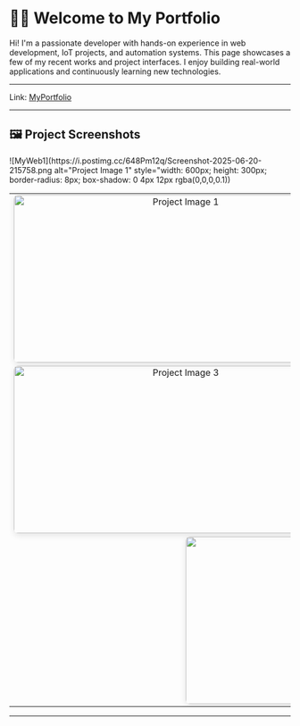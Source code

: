 
<html lang="en">
<head>
  <meta charset="UTF-8">
 
</head>
<body>

  <h1>👨‍💻 Welcome to My Portfolio</h1>

  <p>
    Hi! I'm a passionate developer with hands-on experience in web development, IoT projects, and automation systems.
    This page showcases a few of my recent works and project interfaces. I enjoy building real-world applications and continuously learning new technologies.
  </p>
  <hr>

  <p>
    <span>Link:</span>
    <span><a href="https://adityamahekar.github.io/MyWeb/">MyPortfolio</a></span>
  </p>
  <hr>

  <h2>🖼️ Project Screenshots</h2>
![MyWeb1](https://i.postimg.cc/648Pm12q/Screenshot-2025-06-20-215758.png alt="Project Image 1" style="width: 600px; height: 300px; border-radius: 8px; box-shadow: 0 4px 12px rgba(0,0,0,0.1))

  <table style="width: 100%; border-spacing: 20px;">
    <tr>
      <td style="width: 50%; text-align: center;">
        <img src="https://i.postimg.cc/648Pm12q/Screenshot-2025-06-20-215758.png" alt="Project Image 1" style="width: 600px; height: 300px; border-radius: 8px; box-shadow: 0 4px 12px rgba(0,0,0,0.1);">
      </td>
      <td style="width: 50%; text-align: center;">
        <img src="https://i.postimg.cc/0rjhjrWv/Screenshot-2025-06-20-215811.png" alt="Project Image 2" style="width: 600px; height: 300px; border-radius: 8px; box-shadow: 0 4px 12px rgba(0,0,0,0.1);">
      </td>
    </tr>
    <tr>
      <td style="width: 50%; text-align: center;">
        <img src="https://i.postimg.cc/dDfpyvpy/Screenshot-2025-06-20-215846.png" alt="Project Image 3" style="width: 600px; height: 300px; border-radius: 8px; box-shadow: 0 4px 12px rgba(0,0,0,0.1);">
      </td>
      <td style="width: 50%; text-align: center;">
        <img src="https://i.postimg.cc/TpWSjFvH/Screenshot-2025-06-20-215915.png" alt="Project Image 4" style="width: 600px; height: 300px; border-radius: 8px; box-shadow: 0 4px 12px rgba(0,0,0,0.1);">
      </td>
    </tr>
    <tr>
      <td colspan="2" style="text-align: center;">
        <img src="https://i.postimg.cc/zyZQx7JD/Screenshot-2025-06-20-215929.png" alt="Project Image 5" style="width: 600px; height: 300px; border-radius: 8px; box-shadow: 0 4px 12px rgba(0,0,0,0.1);">
      </td>
    </tr>
  </table>

  <hr>

</body>
</html>
